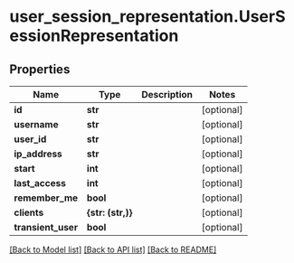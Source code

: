# user_session_representation.UserSessionRepresentation

## Properties
Name | Type | Description | Notes
------------ | ------------- | ------------- | -------------
**id** | **str** |  | [optional] 
**username** | **str** |  | [optional] 
**user_id** | **str** |  | [optional] 
**ip_address** | **str** |  | [optional] 
**start** | **int** |  | [optional] 
**last_access** | **int** |  | [optional] 
**remember_me** | **bool** |  | [optional] 
**clients** | **{str: (str,)}** |  | [optional] 
**transient_user** | **bool** |  | [optional] 

[[Back to Model list]](../README.md#documentation-for-models) [[Back to API list]](../README.md#documentation-for-api-endpoints) [[Back to README]](../README.md)


